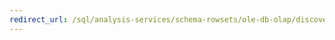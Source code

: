 ```yaml
---
redirect_url: /sql/analysis-services/schema-rowsets/ole-db-olap/discover-instances-rowset?toc=%2fsql%2fanalysis-services%2fschema-rowsets%2fole-db-olap%2ftoc.json
---
```

